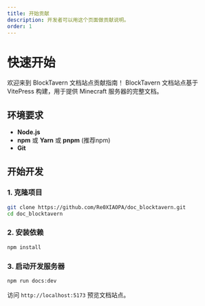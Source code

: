 ```yaml
---
title: 开始贡献
description: 开发者可以用这个页面做贡献说明。
order: 1
---
```


# 快速开始

欢迎来到 BlockTavern 文档站点贡献指南！
BlockTavern 文档站点基于 VitePress 构建，用于提供 Minecraft 服务器的完整文档。

## 环境要求

- **Node.js**
- **npm** 或 **Yarn** 或 **pnpm** (推荐npm)
- **Git**

## 开始开发

### 1. 克隆项目

```bash
git clone https://github.com/Re0XIAOPA/doc_blocktavern.git
cd doc_blocktavern
```

### 2. 安装依赖

```bash
npm install
```

### 3. 启动开发服务器

```bash
npm run docs:dev
```

访问 `http://localhost:5173` 预览文档站点。

<Contributors />